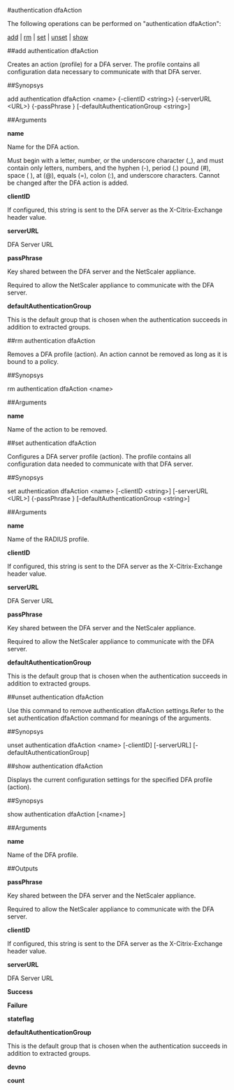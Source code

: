 #authentication dfaAction

The following operations can be performed on "authentication dfaAction":


[add](#add-authentication-dfaaction) | [rm](#rm-authentication-dfaaction) | [set](#set-authentication-dfaaction) | [unset](#unset-authentication-dfaaction) | [show](#show-authentication-dfaaction)

##add authentication dfaAction

Creates an action (profile) for a DFA server. The profile contains all configuration data necessary to communicate with that DFA server.


##Synopsys

add authentication dfaAction &lt;name> {-clientID &lt;string>} {-serverURL &lt;URL>} {-passPhrase } [-defaultAuthenticationGroup &lt;string>]


##Arguments

<b>name</b>
Name for the DFA action. 
Must begin with a letter, number, or the underscore character (_), and must contain only letters, numbers, and the hyphen (-), period (.) pound (#), space ( ), at (@), equals (=), colon (:), and underscore characters. Cannot be changed after the DFA action is added.

<b>clientID</b>
If configured, this string is sent to the DFA server as the X-Citrix-Exchange header value.

<b>serverURL</b>
DFA Server URL

<b>passPhrase</b>
Key shared between the DFA server and the NetScaler appliance. 
Required to allow the NetScaler appliance to communicate with the DFA server.

<b>defaultAuthenticationGroup</b>
This is the default group that is chosen when the authentication succeeds in addition to extracted groups.



##rm authentication dfaAction

Removes a DFA profile (action). An action cannot be removed as long as it is bound to a policy.


##Synopsys

rm authentication dfaAction &lt;name>


##Arguments

<b>name</b>
Name of the action to be removed.



##set authentication dfaAction

Configures a DFA server profile (action). The profile contains all configuration data needed to communicate with that DFA server.


##Synopsys

set authentication dfaAction &lt;name> [-clientID &lt;string>] [-serverURL &lt;URL>] {-passPhrase } [-defaultAuthenticationGroup &lt;string>]


##Arguments

<b>name</b>
Name of the RADIUS profile.

<b>clientID</b>
If configured, this string is sent to the DFA server as the X-Citrix-Exchange header value.

<b>serverURL</b>
DFA Server URL

<b>passPhrase</b>
Key shared between the DFA server and the NetScaler appliance. 
Required to allow the NetScaler appliance to communicate with the DFA server.

<b>defaultAuthenticationGroup</b>
This is the default group that is chosen when the authentication succeeds in addition to extracted groups.



##unset authentication dfaAction

Use this command to remove authentication dfaAction settings.Refer to the set authentication dfaAction command for meanings of the arguments.


##Synopsys

unset authentication dfaAction &lt;name> [-clientID] [-serverURL] [-defaultAuthenticationGroup]


##show authentication dfaAction

Displays the current configuration settings for the specified DFA profile (action).


##Synopsys

show authentication dfaAction [&lt;name>]


##Arguments

<b>name</b>
Name of the DFA profile.



##Outputs

<b>passPhrase</b>
Key shared between the DFA server and the NetScaler appliance. 
Required to allow the NetScaler appliance to communicate with the DFA server.

<b>clientID</b>
If configured, this string is sent to the DFA server as the X-Citrix-Exchange header value.

<b>serverURL</b>
DFA Server URL

<b>Success</b>

<b>Failure</b>

<b>stateflag</b>

<b>defaultAuthenticationGroup</b>
This is the default group that is chosen when the authentication succeeds in addition to extracted groups.

<b>devno</b>

<b>count</b>



